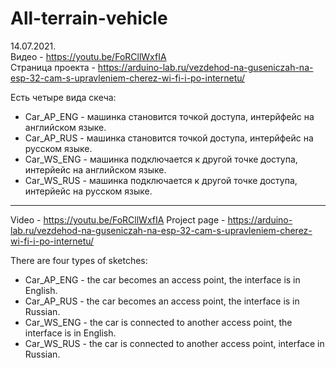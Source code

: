 # All-terrain-vehicle

14.07.2021. <br>
Видео - https://youtu.be/FoRCllWxfIA <br>
Страница проекта - https://arduino-lab.ru/vezdehod-na-guseniczah-na-esp-32-cam-s-upravleniem-cherez-wi-fi-i-po-internetu/ <br>

Есть четыре вида скеча:
- Car_AP_ENG - машинка становится точкой доступа, интерйфейс на английском языке.
- Car_AP_RUS - машинка становится точкой доступа, интерйфейс на русском языке.
- Car_WS_ENG - машинка подключается к другой точке доступа, интерйейс на английском языке. 
- Car_WS_RUS - машинка подключается к другой точке доступа, интерйейс на русском языке. 

******

Video - https://youtu.be/FoRCllWxfIA
Project page - https://arduino-lab.ru/vezdehod-na-guseniczah-na-esp-32-cam-s-upravleniem-cherez-wi-fi-i-po-internetu/

There are four types of sketches:
- Car_AP_ENG - the car becomes an access point, the interface is in English.
- Car_AP_RUS - the car becomes an access point, the interface is in Russian.
- Car_WS_ENG - the car is connected to another access point, the interface is in English.
- Car_WS_RUS - the car is connected to another access point, interface in Russian.
